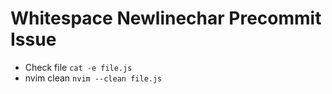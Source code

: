 # Whitespace Newlinechar Precommit Issue

- Check file
  `cat -e file.js`
- nvim clean `nvim --clean file.js`
